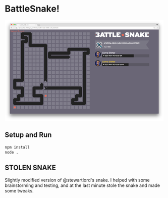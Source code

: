 # BattleSnake!

![Screenshot](/screenshot.png)

## Setup and Run

```
npm install
node .
```

## STOLEN SNAKE

Slightly modified version of @stewartlord's snake. I helped with some brainstorming and testing, and at the last minute stole the snake and made some tweaks.
